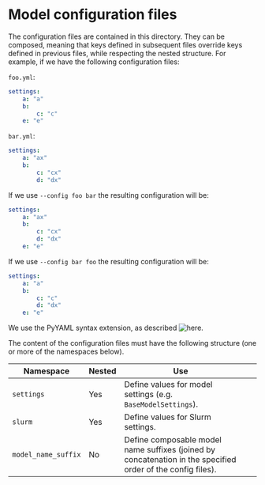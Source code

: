 # Model configuration files
The configuration files are contained in this directory. They can be composed, meaning that keys defined in subsequent files override keys defined in previous files, while respecting the nested structure. For example, if we have the following configuration files:

`foo.yml`:

```yaml
settings:
    a: "a"
    b:
        c: "c"
    e: "e"
```

`bar.yml`:

```yaml
settings:
    a: "ax"
    b:
        c: "cx"
        d: "dx"
```

If we use `--config foo bar` the resulting configuration will be:

```yaml
settings:
    a: "ax"
    b:
        c: "cx"
        d: "dx"
    e: "e"
```

If we use `--config bar foo` the resulting configuration will be:

```yaml
settings:
    a: "a"
    b:
        c: "c"
        d: "dx"
    e: "e"
```

We use the PyYAML syntax extension, as described ![here](https://pyyaml.org/wiki/PyYAMLDocumentation).

The content of the configuration files must have the following structure (one or more of the namespaces below).

| Namespace | Nested | Use |  |  |
|-|-|-|-|-|
| `settings` | Yes | Define values for model settings (e.g. `BaseModelSettings`). |  |  |
| `slurm` | Yes | Define values for Slurm settings. |  |  |
| `model_name_suffix` | No | Define composable model name suffixes (joined by concatenation in the specified order of the config files). |  |  |

